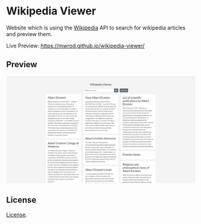 # Wikipedia Viewer

Website which is using the [Wikipedia](https://www.mediawiki.org/wiki/API:Main_page) API to search for wikipedia articles and preview them.

Live Preview: <https://mwrod.github.io/wikipedia-viewer/>

## Preview

[![Preview](preview.png?raw=true)](https://mwrod.github.io/wikipedia-viewer/)


## License

[License](LICENSE).
